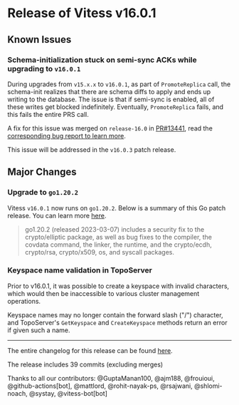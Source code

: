 # Release of Vitess v16.0.1

## Known Issues

### Schema-initialization stuck on semi-sync ACKs while upgrading to `v16.0.1`

During upgrades from `v15.x.x` to `v16.0.1`, as part of `PromoteReplica` call, the schema-init realizes that there are schema diffs to apply and ends up writing to the database.
The issue is that if semi-sync is enabled, all of these writes get blocked indefinitely.
Eventually, `PromoteReplica` fails, and this fails the entire PRS call.

A fix for this issue was merged on `release-16.0` in [PR#13441](https://github.com/vitessio/vitess/pull/13441), read the [corresponding bug report to learn more](https://github.com/vitessio/vitess/issues/13426).

This issue will be addressed in the `v16.0.3` patch release.

## Major Changes

### Upgrade to `go1.20.2`

Vitess `v16.0.1` now runs on `go1.20.2`.
Below is a summary of this Go patch release. You can learn more [here](https://go.dev/doc/devel/release#go1.20).

> go1.20.2 (released 2023-03-07) includes a security fix to the crypto/elliptic package, as well as bug fixes to the compiler, the covdata command, the linker, the runtime, and the crypto/ecdh, crypto/rsa, crypto/x509, os, and syscall packages.

### Keyspace name validation in TopoServer

Prior to v16.0.1, it was possible to create a keyspace with invalid characters, which would then be inaccessible to various cluster management operations.

Keyspace names may no longer contain the forward slash ("/") character, and TopoServer's `GetKeyspace` and `CreateKeyspace` methods return an error if given such a name.

------------
The entire changelog for this release can be found [here](https://github.com/vitessio/vitess/blob/main/changelog/16.0/16.0.1/changelog.md).

The release includes 39 commits (excluding merges)

Thanks to all our contributors: @GuptaManan100, @ajm188, @frouioui, @github-actions[bot], @mattlord, @rohit-nayak-ps, @rsajwani, @shlomi-noach, @systay, @vitess-bot[bot]

